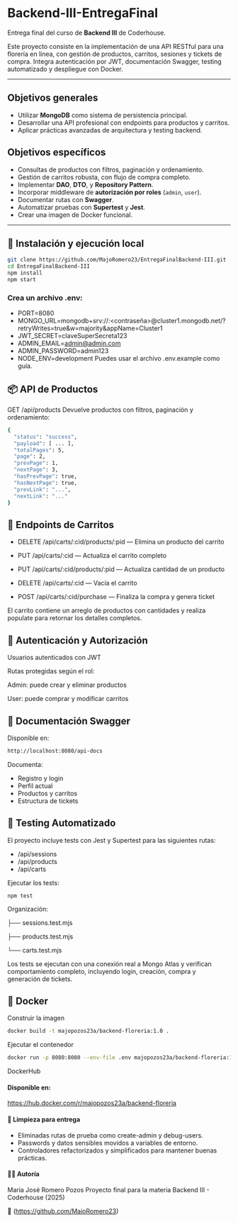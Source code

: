 # Backend-III-EntregaFinal

Entrega final del curso de **Backend III** de Coderhouse.

Este proyecto consiste en la implementación de una API RESTful para una florería en línea, con gestión de productos, carritos, sesiones y tickets de compra. Integra autenticación por JWT, documentación Swagger, testing automatizado y despliegue con Docker.

---

## Objetivos generales

- Utilizar **MongoDB** como sistema de persistencia principal.
- Desarrollar una API profesional con endpoints para productos y carritos.
- Aplicar prácticas avanzadas de arquitectura y testing backend.

## Objetivos específicos

- Consultas de productos con filtros, paginación y ordenamiento.
- Gestión de carritos robusta, con flujo de compra completo.
- Implementar **DAO**, **DTO**, y **Repository Pattern**.
- Incorporar middleware de **autorización por roles** (`admin`, `user`).
- Documentar rutas con **Swagger**.
- Automatizar pruebas con **Supertest** y **Jest**.
- Crear una imagen de Docker funcional.

---

## 🚀 Instalación y ejecución local

```bash
git clone https://github.com/MajoRomero23/EntregaFinalBackend-III.git
cd EntregaFinalBackend-III
npm install
npm start 
```
### Crea un archivo .env:

- PORT=8080
- MONGO_URL=mongodb+srv://<usuario>:<contraseña>@cluster1.mongodb.net/?retryWrites=true&w=majority&appName=Cluster1
- JWT_SECRET=claveSuperSecreta123
- ADMIN_EMAIL=admin@admin.com
- ADMIN_PASSWORD=admin123
- NODE_ENV=development
Puedes usar el archivo .env.example como guía.

## 📦 API de Productos
GET /api/products
Devuelve productos con filtros, paginación y ordenamiento:
```bash
{
  "status": "success",
  "payload": [ ... ],
  "totalPages": 5,
  "page": 2,
  "prevPage": 1,
  "nextPage": 3,
  "hasPrevPage": true,
  "hasNextPage": true,
  "prevLink": "...",
  "nextLink": "..."
}
```
## 🛒 Endpoints de Carritos
- DELETE /api/carts/:cid/products/:pid — Elimina un producto del carrito

- PUT /api/carts/:cid — Actualiza el carrito completo

- PUT /api/carts/:cid/products/:pid — Actualiza cantidad de un producto

- DELETE /api/carts/:cid — Vacía el carrito

- POST /api/carts/:cid/purchase — Finaliza la compra y genera ticket

El carrito contiene un arreglo de productos con cantidades y realiza populate para retornar los detalles completos.

## 🔐 Autenticación y Autorización
Usuarios autenticados con JWT

Rutas protegidas según el rol:

Admin: puede crear y eliminar productos

User: puede comprar y modificar carritos

## 📄 Documentación Swagger
Disponible en:
``` bash
http://localhost:8080/api-docs

```
Documenta:

- Registro y login
- Perfil actual
- Productos y carritos
- Estructura de tickets

## 🧪 Testing Automatizado
El proyecto incluye tests con Jest y Supertest para las siguientes rutas:

- /api/sessions
- /api/products
- /api/carts

Ejecutar los tests:
``` basg
npm test
```
Organización:

  ├── sessions.test.mjs

  ├── products.test.mjs

  └── carts.test.mjs

Los tests se ejecutan con una conexión real a Mongo Atlas y verifican comportamiento completo, incluyendo login, creación, compra y generación de tickets.

## 🐳 Docker
Construir la imagen
```bash
docker build -t majopozos23a/backend-floreria:1.0 .
```

Ejecutar el contenedor
``` bash
docker run -p 8080:8080 --env-file .env majopozos23a/backend-floreria:1.0
```
DockerHub

#### Disponible en:

https://hub.docker.com/r/majopozos23a/backend-floreria

#### 🧹 Limpieza para entrega
- Eliminadas rutas de prueba como create-admin y debug-users.
- Passwords y datos sensibles movidos a variables de entorno.
- Controladores refactorizados y simplificados para mantener buenas prácticas.

#### 👩‍💻 Autoría
Maria José Romero Pozos
Proyecto final para la materia Backend III - Coderhouse (2025)

🔗 (https://github.com/MajoRomero23)